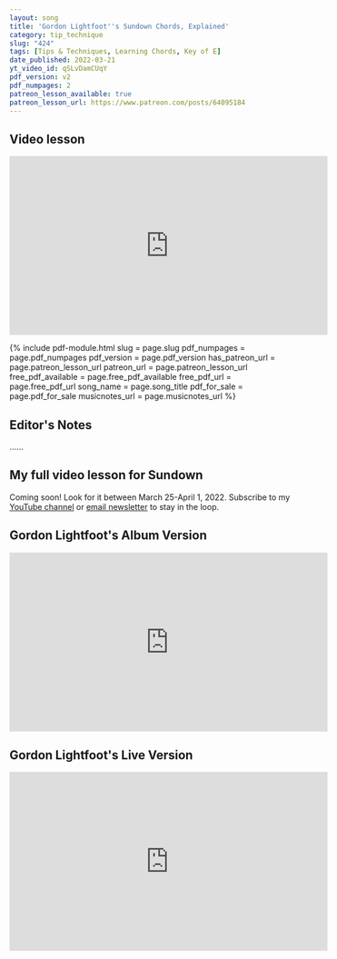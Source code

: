 ```yaml
---
layout: song
title: 'Gordon Lightfoot''s Sundown Chords, Explained'
category: tip_technique
slug: "424"
tags: [Tips & Techniques, Learning Chords, Key of E]
date_published: 2022-03-21
yt_video_id: qSLvDamCUqY
pdf_version: v2
pdf_numpages: 2
patreon_lesson_available: true
patreon_lesson_url: https://www.patreon.com/posts/64095184
---
```


## Video lesson

<iframe width="560" height="315" src="https://www.youtube.com/embed/{{page.yt_video_id}}" frameborder="0" allow="accelerometer; autoplay; encrypted-media; gyroscope; picture-in-picture" allowfullscreen></iframe>

{% include pdf-module.html slug = page.slug pdf_numpages = page.pdf_numpages pdf_version = page.pdf_version has_patreon_url = page.patreon_lesson_url patreon_url = page.patreon_lesson_url free_pdf_available = page.free_pdf_available free_pdf_url = page.free_pdf_url song_name = page.song_title pdf_for_sale = page.pdf_for_sale musicnotes_url = page.musicnotes_url %}

## Editor's Notes

......

## My full video lesson for Sundown

Coming soon! Look for it between March 25-April 1, 2022. Subscribe to my [YouTube channel](http://youtube.com/playsongnotes) or [email newsletter](https://playsongnotes.com/newsletter/) to stay in the loop.

## Gordon Lightfoot's Album Version

<iframe width="560" height="315" src="https://www.youtube.com/embed/kv8zyBi4ZXk" frameborder="0" allow="accelerometer; autoplay; encrypted-media; gyroscope; picture-in-picture" allowfullscreen></iframe>

<!-- https://www.youtube.com/watch?v=kv8zyBi4ZXk -->

## Gordon Lightfoot's Live Version

<iframe width="560" height="315" src="https://www.youtube.com/embed/sSmv38nClGo" frameborder="0" allow="accelerometer; autoplay; encrypted-media; gyroscope; picture-in-picture" allowfullscreen></iframe>

<!-- https://www.youtube.com/watch?v=sSmv38nClGo -->
